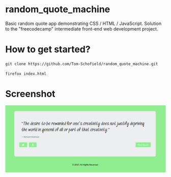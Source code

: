 # random_quote_machine
Basic random quote app demonstrating CSS / HTML / JavaScript. Solution to the "freecodecamp" intermediate front-end web development project.
# How to get started?
`git clone https://github.com/Tom-Schofield/random_quote_machine.git`

`firefox index.html`
# Screenshot
![alt text](./index.png?raw=true "Screenshot")
